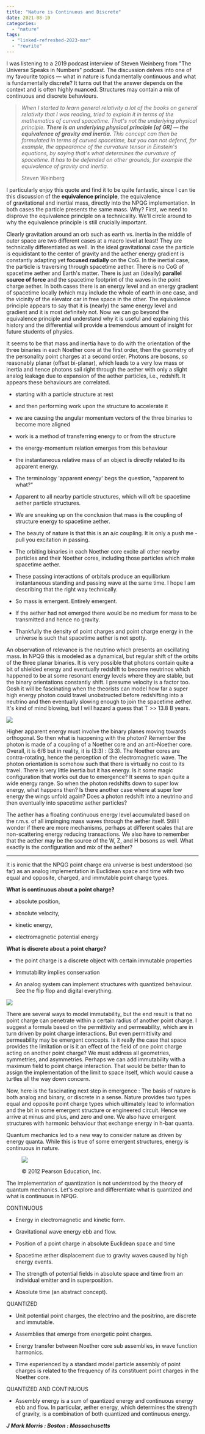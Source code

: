 ```yaml
---
title: "Nature is Continuous and Discrete"
date: 2021-08-10
categories: 
  - "nature"
tags: 
  - "linked-refreshed-2023-mar"
  - "rewrite"
---
```


I was listening to a 2019 podcast interview of Steven Weinberg from "The Universe Speaks in Numbers" podcast. The discussion delves into one of my favourite topics — what in nature is fundamentally continuous and what is fundamentally discrete? It turns out that the answer depends on the context and is often highly nuanced. Structures may contain a mix of continuous and discrete behaviours.

> _When I started to learn general relativity a lot of the books on general relativity that I was reading, tried to explain it in terms of the mathematics of curved spacetime. That's not the underlying physical principle. **There is an underlying physical principle \[of GR\] — the equivalence of gravity and inertia.**_ _This concept can then be formulated in terms of curved spacetime, but you can not defend, for example, the appearance of the curvature tensor in Einstein's equations, by saying that's what determines the curvature of spacetime_. _It has to be defended on other grounds, for example the equivalence of gravity and inertia._
> 
> Steven Weinberg

I particularly enjoy this quote and find it to be quite fantastic, since I can tie this discussion of the **equivalence principle**, the equivalence of gravitational and inertial mass, directly into the NPQG implementation. In both cases the particle presents the same mass. Why? First, we need to disprove the equivalence principle on a technicality. We'll circle around to why the equivalence principle is still crucially important.

Clearly gravitation around an orb such as earth vs. inertia in the middle of outer space are two different cases at a macro level at least! They are technically differentiated as well. In the ideal gravitational case the particle is equidistant to the center of gravity and the aether energy gradient is constantly adapting yet **focused** **radially** on the CoG. In the inertial case, the particle is traversing through spacetime aether. There is no CoG of spacetime aether and Earth's matter. There is just an (ideally) **parallel source of force** and the spacetime footprint of the waves in the point charge aether. In both cases there is an energy level and an energy gradient of spacetime locally (which may include the whole of earth in one case, and the vicinity of the elevator car in free space in the other. The equivalence principle appears to say that it is (nearly) the same energy level and gradient and it is most definitely not. Now we can go beyond the equivalence principle and understand why it is useful and explaining this history and the differential will provide a tremendous amount of insight for future students of physics.

It seems to be that mass and inertia have to do with the orientation of the three binaries in each Noether core at the first order, then the geometry of the personality point charges at a second order. Photons are bosons, so reasonably planar (offset bi-planar), which leads to a very low mass or inertia and hence photons sail right through the aether with only a slight analog leakage due to expansion of the aether particles, i.e., redshift. It appears these behaviours are correlated.

- starting with a particle structure at rest

- and then performing work upon the structure to accelerate it

- we are causing the angular momentum vectors of the three binaries to become more aligned

- work is a method of transferring energy to or from the structure

- the energy-momentum relation emerges from this behaviour

- the instantaneous relative mass of an object is directly related to its apparent energy.

- The terminology 'apparent energy' begs the question, "apparent to what?"

- Apparent to all nearby particle structures, which will oft be spacetime aether particle structures.

- We are sneaking up on the conclusion that mass is the coupling of structure energy to spacetime aether.

- The beauty of nature is that this is an a/c coupling. It is only a push me - pull you excitation in passing.

- The orbiting binaries in each Noether core excite all other nearby particles and their Noether cores, including those particles which make spacetime aether.

- These passing interactions of orbitals produce an equilibrium instantaneous standing and passing wave at the same time. I hope I am describing that the right way technically.

- So mass is emergent. Entirely emergent.

- If the aether had not emerged there would be no medium for mass to be transmitted and hence no gravity.

- Thankfully the density of point charges and point charge energy in the universe is such that spacetime aether is not spotty.

An observation of relevance is the neutrino which presents an oscillating mass. In NPQG this is modeled as a dynamical, but regular shift of the orbits of the three planar binaries. It is very possible that photons contain quite a bit of shielded energy and eventually redshift to become neutrinos which happened to be at some resonant energy levels where they are stable, but the binary orientations constantly shift. I presume velocity is a factor too. Gosh it will be fascinating when the theorists can model how far a super high energy photon could travel unobstructed before redshifting into a neutrino and then eventually slowing enough to join the spacetime aether. It's kind of mind blowing, but I will hazard a guess that T >> 13.8 B years.

![](images/architecture.png)

Higher apparent energy must involve the binary planes moving towards orthogonal. So then what is happening with the photon? Remember the photon is made of a coupling of a Noether core and an anti-Noether core. Overall, it is 6/6 but in reality, it is (3:3) : (3:3). The Noether cores are contra-rotating, hence the perception of the electromagnetic wave. The photon orientation is somehow such that there is virtually no cost to its travel. There is very little inertia but it has energy. Is it some magic configuration that works out due to emergence? It seems to span quite a wide energy range. So when the photon redshifts down to super low energy, what happens then? Is there another case where at super low energy the wings unfold again? Does a photon redshift into a neutrino and then eventually into spacetime aether particles?

The aether has a floating continuous energy level accumulated based on the r.m.s. of all impinging mass waves through the aether itself. Still I wonder if there are more mechanisms, perhaps at different scales that are non-scattering energy reducing transactions. We also have to remember that the aether may be the source of the W, Z, and H bosons as well. What exactly is the configuration and mix of the aether?

* * *

It is ironic that the NPQG point charge era universe is best understood (so far) as an analog implementation in Euclidean space and time with two equal and opposite, charged, and immutable point charge types.

**What is continuous about a point charge?**

- absolute position,

- absolute velocity,

- kinetic energy,

- electromagnetic potential energy

**What is discrete about a point charge?**

- the point charge is a discrete object with certain immutable properties

- Immutability implies conservation

- An analog system can implement structures with quantized behaviour. See the flip flop and digital everything.

![](images/naturesbasis.png)

There are several ways to model immutability, but the end result is that no point charge can penetrate within a certain radius of another point charge. I suggest a formula based on the permittivity and permeability, which are in turn driven by point charge interactions. But even permittivity and permeability may be emergent concepts. Is it really the case that space provides the limitation or is it an effect of the field of one point charge acting on another point charge? We must address all geometries, symmetries, and asymmetries. Perhaps we can add immutability with a maximum field to point charge interaction. That would be better than to assign the implementation of the limit to space itself, which would cause a turtles all the way down concern.

Now, here is the fascinating next step in emergence : The basis of nature is both analog and binary, or discrete in a sense. Nature provides two types equal and opposite point charge types which ultimately lead to information and the bit in some emergent structure or engineered circuit. Hence we arrive at minus and plus, and zero and one. We also have emergent structures with harmonic behaviour that exchange energy in h-bar quanta.

Quantum mechanics led to a new way to consider nature as driven by energy quanta. While this is true of some emergent structures, energy is continuous in nature.

<figure>

![](images/thenatureofenergyquantizedvs.continuous.jpg?w=960)

<figcaption>

© 2012 Pearson Education, Inc.

</figcaption>

</figure>

The implementation of quantization is not understood by the theory of quantum mechanics. Let's explore and differentiate what is quantized and what is continuous in NPQG.

CONTINUOUS

- Energy in electromagnetic and kinetic form.

- Gravitational wave energy ebb and flow.

- Position of a point charge in absolute Euclidean space and time

- Spacetime æther displacement due to gravity waves caused by high energy events.

- The strength of potential fields in absolute space and time from an individual emitter and in superposition.

- Absolute time (an abstract concept).

QUANTIZED

- Unit potential point charges, the electrino and the positrino, are discrete and immutable.

- Assemblies that emerge from energetic point charges.

- Energy transfer between Noether core sub assemblies, in wave function harmonics.

- Time experienced by a standard model particle assembly of point charges is related to the frequency of its constituent point charges in the Noether core.

QUANTIZED AND CONTINUOUS

- Assembly energy is a sum of quantized energy and continuous energy ebb and flow. In particular, æther energy, which determines the strength of gravity, is a combination of both quantized and continuous energy.

**_J Mark Morris : Boston : Massachusetts_**

